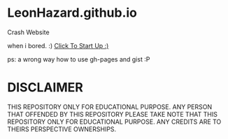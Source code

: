 # LeonHazard.github.io
Crash Website


when i bored. :) [Click To Start Up :)](https://HyGlobalHD.github.io/xhky/)


ps: a wrong way how to use gh-pages and gist :P

# DISCLAIMER

THIS REPOSITORY ONLY FOR EDUCATIONAL PURPOSE.
ANY PERSON THAT OFFENDED BY THIS REPOSITORY PLEASE TAKE NOTE THAT THIS REPOSITORY ONLY FOR EDUCATIONAL PURPOSE.
ANY CREDITS ARE TO THEIRS PERSPECTIVE OWNERSHIPS.
